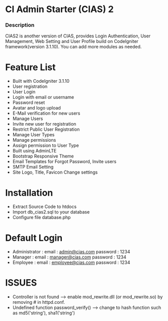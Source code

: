 # CI Admin Starter (CIAS) 2

### Description

CIAS2 is another version of CIAS, provides Login Authentication, User Management, Web Setting and User Profile build on CodeIgniter framework(version 3.1.10). You can add more modules as needed.

# Feature List
- Built with CodeIgniter 3.1.10
- User registration
- User Login
- Login with email or username
- Password reset
- Avatar and logo upload
- E-Mail verification for new users
- Manage Users
- Invite new user for registration
- Restrict Public User Registration
- Manage User Types
- Manage permissions
- Assign permission to User Type
- Built using AdminLTE
- Bootstrap Responsive Theme
- Email Templates for Forgot Password, Invite users
- SMTP Email Setting
- Site Logo, Title, Favicon Change settings

# Installation
- Extract Source Code to htdocs
- Import db_cias2.sql to your database
- Configure file database.php 

# Default Login
- Administrator :
	email : admin@cias.com
	password : 1234
- Manager  :
	email :  manager@cias.com
	password : 1234
- Employee  :
	email : employee@cias.com
	password : 1234

# ISSUES
- Controller is not found --> enable mod_rewrite.dll (or mod_rewrite.so) by removing # in httpd.conf.
- Undefined function password_verify() --> change to hash function such as md5('string'), sha1('string')
